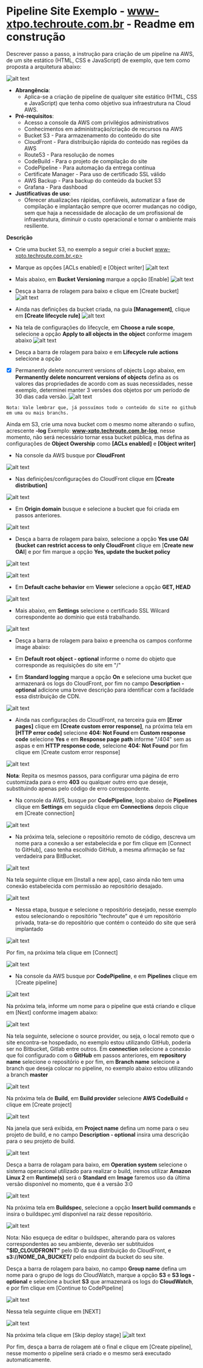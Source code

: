 # Pipeline Site Exemplo - www-xtpo.techroute.com.br - Readme em construção
Descrever passo a passo, a instrução para criação de um pipeline na AWS, de um site estático (HTML, CSS e JavaScript) de exemplo, que tem como proposta a arquitetura abaixo:

![alt text](https://s3.amazonaws.com/public.techroute.com.br/imagens/Arquitetura_SITE_XPTO-TECHROUTE.png)

- <b>Abrangência</b>:
    - Aplica-se a criação de pipeline de qualquer site estático (HTML, CSS e JavaScript) que tenha como objetivo sua infraestrutura na Cloud AWS.
- <b>Pré-requisitos</b>:
    - Acesso a console da AWS com privilégios administrativos
    - Conhecimentos em administração/criação de recursos na AWS
    - Bucket S3 - Para armazenamento do conteúdo do site
    - CloudFront - Para distribuição rápida do conteúdo nas regiões da AWS
    - Route53 - Para resolução de nomes
    - CodeBuild - Para o projeto de compilação do site
    - CodePipeline - Para automação da entrega contínua
    - Certificate Manager - Para uso de certificado SSL válido
    - AWS Backup - Para backup do conteúdo da bucket S3
    - Grafana - Para dashboad
- <b>Justificativas de uso</b>:
    - Oferecer atualizações rápidas, confiáveis, automatizar a fase de compilação e implantação sempre que ocorrer mudanças no código, sem que haja a necessidade de alocação de um profissional de infraestrutura, diminuir o custo operacional e tornar o ambiente mais resiliente.

<b>Descrição</b><p>
- Crie uma bucket S3, no exemplo a seguir criei a bucket www-xpto.techroute.com.br.<p> 


- Marque as opções [ACLs enabled] e [Object writer]
![alt text](https://s3.amazonaws.com/public.techroute.com.br/imagens/create-bucket-1.png) 

- Mais abaixo, em <b>Bucket Versioning</b> marque a opção [Enable]
![alt text](https://s3.amazonaws.com/public.techroute.com.br/imagens/create-bucket-2.png)

- Desça a barra de rolagem para baixo e clique em [Create bucket]
![alt text](https://s3.amazonaws.com/public.techroute.com.br/imagens/create-bucket-3.png)


- Ainda nas definições da bucket criada, na guia <b>[Management]</b>, clique em <b>[Create lifecycle rule]</b>
![alt text](https://s3.amazonaws.com/public.techroute.com.br/imagens/create-bucket-4.png)

- Na tela de configurações do lifecycle, em <b>Choose a rule scope</b>, selecione a opção <b>Apply to all objects in the object</b> conforme imagem abaixo
![alt text](https://s3.amazonaws.com/public.techroute.com.br/imagens/create-bucket-retencao-3.png)

- Desça a barra de rolagem para baixo e em <b>Lifecycle rule actions</b> selecione a opção
- [x] Permanently delete noncurrent versions of objects
Logo abaixo, em <b>Permanently delete noncurrent versions of objects</b> defina as os valores das propriedades de acordo com as suas necessidades, nesse exemplo, determinei manter 3 versões dos objetos por um período de 30 dias cada versão. 
![alt text](https://s3.amazonaws.com/public.techroute.com.br/imagens/create-bucket-6.png)

```
Nota: Vale lembrar que, já possuímos todo o conteúdo do site no github em uma ou mais branchs.
```

Ainda em S3, crie uma nova bucket com o mesmo nome alterando o sufixo, acrescente <b>-log</b> 
Exemplo: <b>www-xpto.techroute.com.br-log</b>, nesse momento, não será necessário tornar essa bucket pública, mas defina as configurações de <b>Object Owership</b> como <b>[ACLs enabled]</b> e <b>[Object writer]</b>

- Na console da AWS busque por <b>CloudFront</b>

![alt text](https://s3.amazonaws.com/public.techroute.com.br/imagens/create-cloudfront-1.png)

- Nas definições/configurações do CloudFront clique em <b>[Create distribution]</b>

![alt text](https://s3.amazonaws.com/public.techroute.com.br/imagens/create-cloudfront-2.png)

- Em <b>Origin domain</b> busque e selecione a bucket que foi criada em passos anteriores.

![alt text](https://s3.amazonaws.com/public.techroute.com.br/imagens/create-cloudfront-3.png)

- Desça a barra de rolagem para baixo, selecione a opção <b>Yes use OAI (bucket can restrict access to only CloudFront</b> clique em [<b>Create new OAI</b>] e por fim marque a opção <b>Yes, update the bucket policy</b>

![alt text](https://s3.amazonaws.com/public.techroute.com.br/imagens/create-cloudfront-4.png)


![alt text](https://s3.amazonaws.com/public.techroute.com.br/imagens/create-cloudfront-5.png)

- Em <b>Default cache behavior</b> em <b>Viewer</b> selecione a opção <b>GET, HEAD</b>

![alt text](https://s3.amazonaws.com/public.techroute.com.br/imagens/create-cloudfront-6.png)

- Mais abaixo, em <b>Settings</b> selecione o certificado SSL Wilcard correspondente ao domínio que está trabalhando.

![alt text](https://s3.amazonaws.com/public.techroute.com.br/imagens/create-cloudfront-7.png)

- Desça a barra de rolagem para baixo e preencha os campos conforme image abaixo:

- Em <b>Default root object - optional</b> informe o nome do objeto que corresponde as requisições do site em "/"

- Em <b>Standard logging</b> marque a opção <b>On</b> e selecione uma bucket que armazenará os logs do CloudFront, por fim no campo <b>Description - optional</b> adicione uma breve descrição para identificar com a facildade essa distribuição de CDN.

![alt text](https://s3.amazonaws.com/public.techroute.com.br/imagens/create-cloudfront-8.png)

- Ainda nas configurações do CloudFront, na terceira guia em <b>[Error pages]</b> clique em <b>[Create custom error response]</b>, na próxima tela em <b>[HTTP error code]</b> selecione <b>404: Not Found </b> em <b>Custom response code</b> selecione <b>Yes</b> e em <b>Response page path</b> informe "/404" sem as aspas e em <b>HTTP response code</b>, selecione <b>404: Not Found</b> por fim clique em [Create custom error response]

![alt text](https://s3.amazonaws.com/public.techroute.com.br/imagens/custom-error-page-cloudfront-1.png)


<b>Nota</b>: Repita os mesmos passos, para configurar uma página de erro customizada para o erro <b>403</b> ou qualquer outro erro que deseje, substituindo apenas pelo código de erro correspondente.

- Na console da AWS, busque por <b>CodePipeline</b>, logo abaixo de <b>Pipelines</b> clique em <b>Settings</b> em seguida clique em <b>Connections</b> depois clique em [Create connection]

![alt text](https://s3.amazonaws.com/public.techroute.com.br/imagens/create-connection-1.png)

- Na próxima tela, selecione o repositório remoto de código, descreva um nome para a conexão a ser estabelecida e por fim clique em [Connect to GitHub], caso tenha escolhido GitHub, a mesma afirmação se faz verdadeira para BitBucket.

![alt text](https://s3.amazonaws.com/public.techroute.com.br/imagens/create-connection-2.png)

Na tela seguinte clique em [Install a new app], caso ainda não tem uma conexão estabelecida com permissão ao repositório desajado.

![alt text](https://s3.amazonaws.com/public.techroute.com.br/imagens/create-connection-3.png)

- Nessa etapa, busque e selecione o repositório desejado, nesse exemplo estou selecionando o repositório "techroute" que é um repositório privada, trata-se do repositório que contém o conteúdo do site que será implantado

![alt text](https://s3.amazonaws.com/public.techroute.com.br/imagens/create-connection-4.png)

Por fim, na próxima tela clique em [Connect]

![alt text](https://s3.amazonaws.com/public.techroute.com.br/imagens/create-connection-5.png)

- Na console da AWS busque por <b>CodePipeline</b>, e em <b>Pipelines</b> clique em [Create pipeline]

![alt text](https://s3.amazonaws.com/public.techroute.com.br/imagens/create-pipeline-1.png)

Na próxima tela, informe um nome para o pipeline que está criando e clique em [Next] conforme imagem abaixo:

![alt text](https://s3.amazonaws.com/public.techroute.com.br/imagens/create-pipeline-2.png)

Na tela seguinte, selecione o source provider, ou seja, o local remoto que o site encontra-se hospedado, no exemplo estou utilizando GitHub, poderia ser no Bitbucket, Gitlab entre outros. Em <b>connection</b> selecione a conexão que foi configurado com o <b>GitHub</b> em passos anteriores, em <b>repository name</b> selecione o repositório e por fim, em <b>Branch name</b> selecione a branch que deseja colocar no pipeline, no exemplo abaixo estou utilizando a branch <b>master</b>

![alt text](https://s3.amazonaws.com/public.techroute.com.br/imagens/create-pipeline-3.png)

Na próxima tela de <b>Build</b>, em <b>Build provider</b> selecione <b>AWS CodeBuild</b> e clique em [Create project]

![alt text](https://s3.amazonaws.com/public.techroute.com.br/imagens/create-pipeline-4.png)

Na janela que será exibida, em <b>Project name</b> defina um nome para o seu projeto de build, e no campo <b>Description - optional</b> insira uma descrição para o seu projeto de build.

![alt text](https://s3.amazonaws.com/public.techroute.com.br/imagens/create-pipeline-5.png)

Desça a barra de rolagam para baixo, em <b>Operation system</b> selecione o sistema operacional utilizado para realizar o build, iremos utilizar <b>Amazon Linux 2</b> em <b>Runtime(s)</b> será o <b>Standard</b> em <b>Image</b> faremos uso da última versão disponível no momento, que é a versão 3:0

![alt text](https://s3.amazonaws.com/public.techroute.com.br/imagens/create-pipeline-6.png)

Na próxima tela em <b>Buildspec</b>, selecione a opção <b>Insert build commands</b> e insira o buildspec.yml disponível na raiz desse repositório.

![alt text](https://s3.amazonaws.com/public.techroute.com.br/imagens/create-pipeline-7.png)

Nota: Não esqueça de editar o buildspec, alterando para os valores correspondentes ao seu ambiente, deverão ser subtituídos <b> "$ID_CLOUDFRONT"</b> pelo ID da sua distribuição do CloudFront, e <b>s3://NOME_DA_BUCKET/</b> pelo endpoint da bucket do seu site.

Desça a barra de rolagem para baixo, no campo <b>Group name</b> defina um nome para o grupo de logs do CloudWatch, marque a opção <b>S3</b> e <b>S3 logs - optional</b> e selecione a bucket <b>S3</b> que armazenará os logs do <b>CloudWatch</b>, e por fim clique em [Continue to CodePipeline]

![alt text](https://s3.amazonaws.com/public.techroute.com.br/imagens/create-pipeline-8.png)


Nessa tela seguinte clique em [NEXT]

![alt text](https://s3.amazonaws.com/public.techroute.com.br/imagens/create-pipeline-9.png)


Na próxima tela clique em [Skip deploy stage]
![alt text](https://s3.amazonaws.com/public.techroute.com.br/imagens/create-pipeline-10.png)

Por fim, desça a barra de rolagem até o final e clique em [Create pipeline], nesse momento o pipeline será criado e o mesmo será executado automaticamente.



